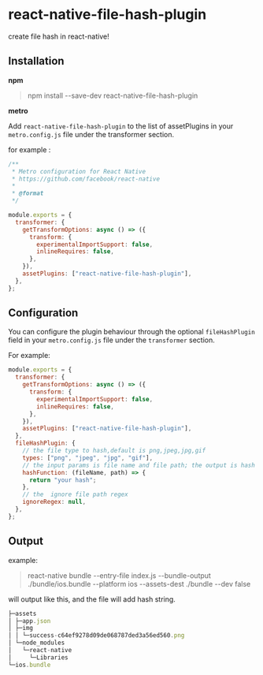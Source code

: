 # react-native-file-hash-plugin

create file hash in react-native!

## Installation

**npm**

> npm install --save-dev react-native-file-hash-plugin

**metro**

Add `react-native-file-hash-plugin` to the list of assetPlugins in your `metro.config.js` file under the transformer section.

for example :

```js
/**
 * Metro configuration for React Native
 * https://github.com/facebook/react-native
 *
 * @format
 */

module.exports = {
  transformer: {
    getTransformOptions: async () => ({
      transform: {
        experimentalImportSupport: false,
        inlineRequires: false,
      },
    }),
    assetPlugins: ["react-native-file-hash-plugin"],
  },
};
```

## Configuration

You can configure the plugin behaviour through the optional `fileHashPlugin` field in your `metro.config.js` file under the `transformer` section.

For example:

```js
module.exports = {
  transformer: {
    getTransformOptions: async () => ({
      transform: {
        experimentalImportSupport: false,
        inlineRequires: false,
      },
    }),
    assetPlugins: ["react-native-file-hash-plugin"],
  },
  fileHashPlugin: {
    // the file type to hash,default is png,jpeg,jpg,gif
    types: ["png", "jpeg", "jpg", "gif"],
    // the input params is file name and file path; the output is hash string
    hashFunction: (fileName, path) => {
      return "your hash";
    },
    // the  ignore file path regex
    ignoreRegex: null,
  },
};
```

## Output

example:

> react-native bundle --entry-file index.js --bundle-output ./bundle/ios.bundle --platform ios --assets-dest ./bundle --dev false

will output like this, and the file will add hash string.

```js
├─assets
│ ├─app.json
│ ├─img
│ │ └─success-c64ef9278d09de068787ded3a56ed560.png
│ └─node_modules
│   └─react-native
│     └─Libraries
└─ios.bundle

```
